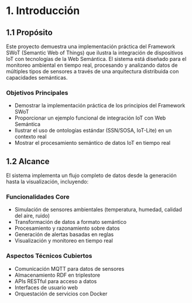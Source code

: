 # 1. Introducción

## 1.1 Propósito
Este proyecto demuestra una implementación práctica del Framework SWoT (Semantic Web of Things) que ilustra la integración de dispositivos IoT con tecnologías de la Web Semántica. El sistema está diseñado para el monitoreo ambiental en tiempo real, procesando y analizando datos de múltiples tipos de sensores a través de una arquitectura distribuida con capacidades semánticas.

### Objetivos Principales
- Demostrar la implementación práctica de los principios del Framework SWoT
- Proporcionar un ejemplo funcional de integración IoT con Web Semántica
- Ilustrar el uso de ontologías estándar (SSN/SOSA, IoT-Lite) en un contexto real
- Mostrar el procesamiento semántico de datos IoT en tiempo real

## 1.2 Alcance
El sistema implementa un flujo completo de datos desde la generación hasta la visualización, incluyendo:

### Funcionalidades Core
- Simulación de sensores ambientales (temperatura, humedad, calidad del aire, ruido)
- Transformación de datos a formato semántico
- Procesamiento y razonamiento sobre datos
- Generación de alertas basadas en reglas
- Visualización y monitoreo en tiempo real

### Aspectos Técnicos Cubiertos
- Comunicación MQTT para datos de sensores
- Almacenamiento RDF en triplestore
- APIs RESTful para acceso a datos
- Interfaces de usuario web
- Orquestación de servicios con Docker
